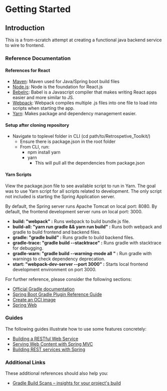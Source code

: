 # Getting Started

## Introduction

This is a from-scratch attempt at creating a functional java backend service to wire to frontend.

### Reference Documentation

#### References for React

* [Maven](https://maven.apache.org/install.html):
Maven used for Java/Spring boot build files
* [Node.js](https://nodejs.org/en/download/):
Node is the foundation for React.js
* [Bebelrc](https://babeljs.io/docs/en/):
Babel is a Javascript compiler that makes writing React apps easier and more similar to JS.
* [Webpack](https://webpack.js.org/):
Webpack compiles multiple .js files into one file to load into scripts when starting the app.
* [Yarn](https://classic.yarnpkg.com/en/):
Makes package and dependency management easier.

#### Setup after cloning repository

* Navigate to toplevel folder in CLI (cd path/to/Retrospetive_Toolkit/)
  * Ensure there is package.json in the root folder
  * From CLI, run:
    * npm install yarn
    * yarn
      * This will pull all the dependencies from package.json

#### Yarn Scripts

View the package.json file to see available script to run in Yarn.  The goal was to use Yarn script for all scripts related to
development.  The only script not included is starting the Spring Application server.

By default, the Spring server runs Apache Tomcat on local port: 8080.
By default, the frontend development server runs on local port: 3000.

* **build: "webpack" :** Runs webpack to build bundle.js file.
* **build-all: "yarn run gradle && yarn run build" :** Runs both webpack and gradle to build frontend and backend files.
* **gradle: "gradle build" :** Runs gradle to build backend files.
* **gradle-trace: "gradle build --stacktrace" :** Runs gradle with stacktrace for debugging.
* **gradle-warn: "gradle build --warning-mode all " :** Run gradle with warnings to check dependency deprecation.
* **start: "webpack-dev-server --port 3000" :** Starts local frontend development environment on port 3000.  

For further reference, please consider the following sections:

* [Official Gradle documentation](https://docs.gradle.org)
* [Spring Boot Gradle Plugin Reference Guide](https://docs.spring.io/spring-boot/docs/2.3.4.RELEASE/gradle-plugin/reference/html/)
* [Create an OCI image](https://docs.spring.io/spring-boot/docs/2.3.4.RELEASE/gradle-plugin/reference/html/#build-image)
* [Spring Web](https://docs.spring.io/spring-boot/docs/2.3.4.RELEASE/reference/htmlsingle/#boot-features-developing-web-applications)

### Guides

The following guides illustrate how to use some features concretely:

* [Building a RESTful Web Service](https://spring.io/guides/gs/rest-service/)
* [Serving Web Content with Spring MVC](https://spring.io/guides/gs/serving-web-content/)
* [Building REST services with Spring](https://spring.io/guides/tutorials/bookmarks/)

### Additional Links

These additional references should also help you:

* [Gradle Build Scans – insights for your project's build](https://scans.gradle.com#gradle)
